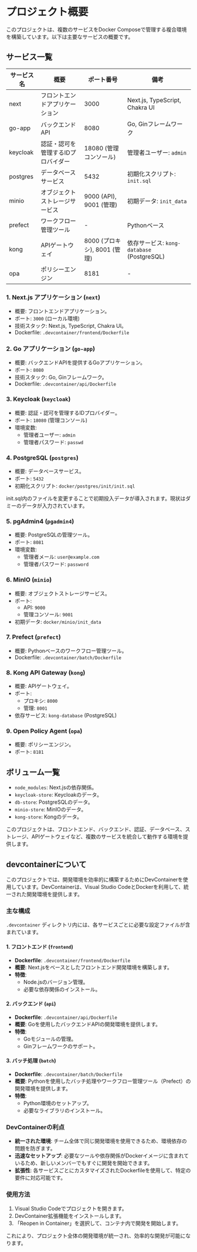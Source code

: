 # プロジェクト概要

このプロジェクトは、複数のサービスをDocker Composeで管理する複合環境を構築しています。以下は主要なサービスの概要です。

## サービス一覧

| サービス名         | 概要                                   | ポート番号                | 備考                                   |
|--------------------|----------------------------------------|--------------------------|----------------------------------------|
| next              | フロントエンドアプリケーション         | 3000                     | Next.js, TypeScript, Chakra UI         |
| go-app            | バックエンドAPI                        | 8080                     | Go, Ginフレームワーク                  |
| keycloak          | 認証・認可を管理するIDプロバイダー     | 18080 (管理コンソール)   | 管理者ユーザー: `admin`                |
| postgres          | データベースサービス                   | 5432                     | 初期化スクリプト: `init.sql`           |
| minio             | オブジェクトストレージサービス         | 9000 (API), 9001 (管理)  | 初期データ: `init_data`                |
| prefect           | ワークフロー管理ツール                 | -                        | Pythonベース                           |
| kong              | APIゲートウェイ                        | 8000 (プロキシ), 8001 (管理) | 依存サービス: `kong-database` (PostgreSQL) |
| opa               | ポリシーエンジン                       | 8181                     | -                                      |

### 1. Next.js アプリケーション (`next`)
- 概要: フロントエンドアプリケーション。
- ポート: `3000` (ローカル環境)
- 技術スタック: Next.js, TypeScript, Chakra UI。
- Dockerfile: `.devcontainer/frontend/Dockerfile`

### 2. Go アプリケーション (`go-app`)
- 概要: バックエンドAPIを提供するGoアプリケーション。
- ポート: `8080`
- 技術スタック: Go, Ginフレームワーク。
- Dockerfile: `.devcontainer/api/Dockerfile`

### 3. Keycloak (`keycloak`)
- 概要: 認証・認可を管理するIDプロバイダー。
- ポート: `18080` (管理コンソール)
- 環境変数:
  - 管理者ユーザー: `admin`
  - 管理者パスワード: `passwd`

### 4. PostgreSQL (`postgres`)
- 概要: データベースサービス。
- ポート: `5432`
- 初期化スクリプト: `docker/postgres/init/init.sql`

init.sql内のファイルを変更することで初期投入データが導入されます。現状はダミーのデータが入力されています。

### 5. pgAdmin4 (`pgadmin4`)
- 概要: PostgreSQLの管理ツール。
- ポート: `8081`
- 環境変数:
  - 管理者メール: `user@example.com`
  - 管理者パスワード: `password`

### 6. MinIO (`minio`)
- 概要: オブジェクトストレージサービス。
- ポート:
  - API: `9000`
  - 管理コンソール: `9001`
- 初期データ: `docker/minio/init_data`

### 7. Prefect (`prefect`)
- 概要: Pythonベースのワークフロー管理ツール。
- Dockerfile: `.devcontainer/batch/Dockerfile`

### 8. Kong API Gateway (`kong`)
- 概要: APIゲートウェイ。
- ポート:
  - プロキシ: `8000`
  - 管理: `8001`
- 依存サービス: `kong-database` (PostgreSQL)

### 9. Open Policy Agent (`opa`)
- 概要: ポリシーエンジン。
- ポート: `8181`

## ボリューム一覧
- `node_modules`: Next.jsの依存関係。
- `keycloak-store`: Keycloakのデータ。
- `db-store`: PostgreSQLのデータ。
- `minio-store`: MinIOのデータ。
- `kong-store`: Kongのデータ。

このプロジェクトは、フロントエンド、バックエンド、認証、データベース、ストレージ、APIゲートウェイなど、複数のサービスを統合して動作する環境を提供します。

## devcontainerについて

このプロジェクトでは、開発環境を効率的に構築するためにDevContainerを使用しています。DevContainerは、Visual Studio CodeとDockerを利用して、統一された開発環境を提供します。

### 主な構成

`.devcontainer` ディレクトリ内には、各サービスごとに必要な設定ファイルが含まれています。

#### 1. フロントエンド (`frontend`)
- **Dockerfile**: `.devcontainer/frontend/Dockerfile`
- **概要**: Next.jsをベースとしたフロントエンド開発環境を構築します。
- **特徴**:
  - Node.jsのバージョン管理。
  - 必要な依存関係のインストール。

#### 2. バックエンド (`api`)
- **Dockerfile**: `.devcontainer/api/Dockerfile`
- **概要**: Goを使用したバックエンドAPIの開発環境を提供します。
- **特徴**:
  - Goモジュールの管理。
  - Ginフレームワークのサポート。

#### 3. バッチ処理 (`batch`)
- **Dockerfile**: `.devcontainer/batch/Dockerfile`
- **概要**: Pythonを使用したバッチ処理やワークフロー管理ツール（Prefect）の開発環境を提供します。
- **特徴**:
  - Python環境のセットアップ。
  - 必要なライブラリのインストール。

### DevContainerの利点
- **統一された環境**: チーム全体で同じ開発環境を使用できるため、環境依存の問題を防ぎます。
- **迅速なセットアップ**: 必要なツールや依存関係がDockerイメージに含まれているため、新しいメンバーでもすぐに開発を開始できます。
- **拡張性**: 各サービスごとにカスタマイズされたDockerfileを使用して、特定の要件に対応可能です。

### 使用方法
1. Visual Studio Codeでプロジェクトを開きます。
2. DevContainer拡張機能をインストールします。
3. 「Reopen in Container」を選択して、コンテナ内で開発を開始します。

これにより、プロジェクト全体の開発環境が統一され、効率的な開発が可能になります。